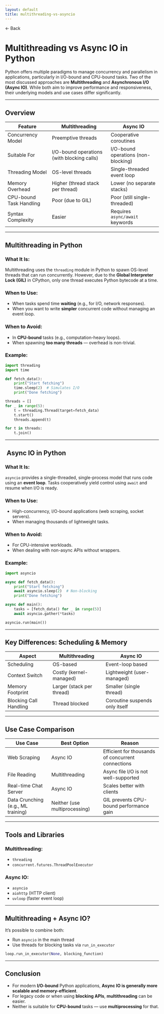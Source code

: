 ```yaml
---
layout: default
title: multithreading-vs-asyncio
---
```


<a href="https://anish7610.github.io/technical-writeups" style="text-decoration: none;">← Back</a>


# Multithreading vs Async IO in Python

Python offers multiple paradigms to manage concurrency and parallelism in applications, particularly in I/O-bound and CPU-bound tasks. Two of the most discussed approaches are **Multithreading** and **Asynchronous I/O (Async IO)**. While both aim to improve performance and responsiveness, their underlying models and use cases differ significantly.

---

##  Overview

| Feature                 | Multithreading                             | Async IO                            |
| ----------------------- | ------------------------------------------ | ----------------------------------- |
| Concurrency Model       | Preemptive threads                         | Cooperative coroutines              |
| Suitable For            | I/O-bound operations (with blocking calls) | I/O-bound operations (non-blocking) |
| Threading Model         | OS-level threads                           | Single-threaded event loop          |
| Memory Overhead         | Higher (thread stack per thread)           | Lower (no separate stacks)          |
| CPU-bound Task Handling | Poor (due to GIL)                          | Poor (still single-threaded)        |
| Syntax Complexity       | Easier                                     | Requires `async/await` keywords     |

---

##  Multithreading in Python

###  What It Is:

Multithreading uses the `threading` module in Python to spawn OS-level threads that can run concurrently. However, due to the **Global Interpreter Lock (GIL)** in CPython, only one thread executes Python bytecode at a time.

###  When to Use:

* When tasks spend time **waiting** (e.g., for I/O, network responses).
* When you want to write **simpler** concurrent code without managing an event loop.

###  When to Avoid:

* In **CPU-bound** tasks (e.g., computation-heavy loops).
* When spawning **too many threads** — overhead is non-trivial.

###  Example:

```python
import threading
import time

def fetch_data():
    print("Start fetching")
    time.sleep(2)  # Simulates I/O
    print("Done fetching")

threads = []
for _ in range(5):
    t = threading.Thread(target=fetch_data)
    t.start()
    threads.append(t)

for t in threads:
    t.join()
```

---

## ️ Async IO in Python

###  What It Is:

`asyncio` provides a single-threaded, single-process model that runs code using an **event loop**. Tasks cooperatively yield control using `await` and resume when I/O is ready.

###  When to Use:

* High-concurrency, I/O-bound applications (web scraping, socket servers).
* When managing thousands of lightweight tasks.

###  When to Avoid:

* For CPU-intensive workloads.
* When dealing with non-async APIs without wrappers.

###  Example:

```python
import asyncio

async def fetch_data():
    print("Start fetching")
    await asyncio.sleep(2)  # Non-blocking
    print("Done fetching")

async def main():
    tasks = [fetch_data() for _ in range(5)]
    await asyncio.gather(*tasks)

asyncio.run(main())
```

---

##  Key Differences: Scheduling & Memory

| Aspect                 | Multithreading            | Async IO                       |
| ---------------------- | ------------------------- | ------------------------------ |
| Scheduling             | OS-based                  | Event-loop based               |
| Context Switch         | Costly (kernel-managed)   | Lightweight (user-managed)     |
| Memory Footprint       | Larger (stack per thread) | Smaller (single thread)        |
| Blocking Call Handling | Thread blocked            | Coroutine suspends only itself |

---

##  Use Case Comparison

| Use Case                           | Best Option                   | Reason                                            |
| ---------------------------------- | ----------------------------- | ------------------------------------------------- |
| Web Scraping                       | Async IO                      | Efficient for thousands of concurrent connections |
| File Reading                       | Multithreading                | Async file I/O is not well-supported              |
| Real-time Chat Server              | Async IO                      | Scales better with clients                        |
| Data Crunching (e.g., ML training) | Neither (use multiprocessing) | GIL prevents CPU-bound performance gain           |

---

##  Tools and Libraries

### Multithreading:

* `threading`
* `concurrent.futures.ThreadPoolExecutor`

### Async IO:

* `asyncio`
* `aiohttp` (HTTP client)
* `uvloop` (faster event loop)

---

##  Multithreading + Async IO?

It’s possible to combine both:

* Run `asyncio` in the main thread
* Use threads for blocking tasks via `run_in_executor`

```python
loop.run_in_executor(None, blocking_function)
```

---

##  Conclusion

* For modern **I/O-bound** Python applications, **Async IO is generally more scalable and memory-efficient**.
* For legacy code or when using **blocking APIs**, **multithreading** can be easier.
* Neither is suitable for **CPU-bound** tasks — use **multiprocessing** for that.
